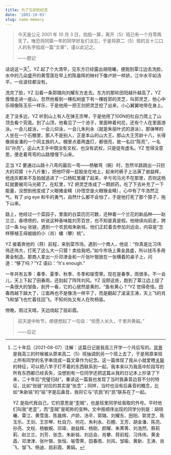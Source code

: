 ```yaml
---
title: 为了忘却的纪念
date: '2001-10-03'
slug: name-memory
---
```


> 今天是公元 2001 年 10 月 3 日，掐指一算，离开（5）班已有一个月零两天了。唯恐将同窗一年的同学好友们淡忘，于是将原二（5）班的五十三口人的名字掐成一篇“文章”，谨以此记之。
>
> ——题记

话说这一天[^1]，YZ 起了个大清早，见东方已经露出胡晓曦，便跑到覃江边去洗脸，水中的几朵盛开的黄雪莲在早上的陈晨晖的映衬下像卢娇一样娇，江中水平如汤平，一丝波纹都没有。

洗完了脸，YZ 沿着一条郭璐向刘耀东方走去。东方的那轮田阳越升越高了，YZ 慢慢走进一座山，忽然他看到一棵松树底下有一棵姓郭的灵芝，叫郭灵芝，他心中乐得像陈玉乐一样乐，于是他用一把王剑把灵芝挖了出来，小心翼翼地带在身上。

走了没多远，YZ 听到山上有人在弹王宗琴，于是他用了100N的杜自力爬上了山顶去看个究竟。到了山顶，他看见了一个池子，里面种着何花，还有个人在里面游泳。一会儿蛙泳，一会儿仰泳，一会儿朱利永（就是朱丽叶式的游泳）。那弹琴的人坐在一个石棚里，那人不是别人，正是本山的山大王。那山大王芳龄十八，长得像胡金潘的一个同主族的人。棚里点着两盏灯，都很亮，故一名曰“陈亮”，一名曰“孙亮”。这山大王手中既没有文权，也没有武权，只是徒有虚名。YZ 觉得没意思，便走着弯弯的山路慢慢下山来。

正当 YZ 要通过山路十八弯的最后一弯——杨敏弯（婉）时，忽然半路跳出一只巨大的邓獐（十八斤重），把他吓得一屁股坐在地上，起来时裤子上沾满了谢益辉，他连灰都来不及拍就逃进了一口杨缸里藏了起来，辛亏司马光不在那里，否则这杨缸就要被司马光砸了。在缸里，YZ 把灵芝炼成了一颗颜药，吃了下去补充了一下能量，没想到他变成了火眼猪金睛（孙悟空是火眼猴金睛），心中有了牛浩然正气，有了 pig eye 和牛的勇气，自然什么都不会怕了，于是他打死了那个獐子，拖下山来。

路上，他经过一个菜园子，里面的白菜历历可数，还种着一个兰花的新品种——赵兰兰，香喷喷的，听说这种香味能刘芳百世，也不知是真是假。他继续向前走，跨过一条 big 张链，遇到一个农民和朱新铭，他们正赶着去参加刘远会，内容是“怎样移植王母娘娘的小（肖）蟠（攀）桃”。

YZ 接着奔他的（蒋）前程，来到菜市场，遇到一个商人，他说：“你真是比习伟伟还伟大，打死了这么大一只獐！卖给我吧。”如今市场上黄金昌盛，所以钱币多用黄金制造。那商人拿出一斤邓津金和一斤张叶银放在一张横着的桌子上，问道：“够了吗？”YZ 语曰：“It's enough.”

一年共有五季：春季、夏季、秋季、冬季和喻雪霁。现在是春季，雨很多。不一会儿，天上下起了田春雨，还刮起了阵阵刘风。YZ 没顾这些，跑到了覃江边上捉了一条很大的邹鱼，剖开一看，它的心居然是黄的，“鱼有黄心？”YZ 觉得奇怪。田春雨越下越大了，江面再也不是像汤一样平了，而是翻起了滚滚王涛，天上飞的肖飞和邹飞也忙着往回飞。不知何处又有人在吹杨笛。

傍晚，雨过天晴，天边烧起了屈彩霞。

> 前天是中秋节，顺便想起了一句话：“但愿人长久，千里共黄娟。”
>
> ——后记

[^1]: 二十年后（2021-08-07）注解：这篇日记是我高三开学一个月后写的。[背景](/cn/2020/07/high-schoolmates/)是我高三的时候被从原来高二（5）班抽调到另一个班上去了，于是用原来班上所有同学的名字串烧成一篇文章作为纪念。这一篇体现了我从小就爱瞎[关联](/cn/2018/08/association/)的特征，可以把八竿子打不着的东西联系到一起。我本来以为我高中阶段写的所有东西都已经丢失，没想到有一位同学还把这篇从我的日记本上抄录了下来，二十年后“完璧归赵”。重读这一篇我也发现了当时我鼻音边音不分的特征，比如“张链”对应的其实是“张念”；同样，当时也没有后鼻音的概念，比如“朱新铭”的“铭”字是后鼻音，我将它与“农民”的“民”联系在了一起。

    YZ 是指代我自己，它的意思是“歪贼”，也是班里同学给我取的外号。平时他们叫我“老歪”，而“歪贼”是昵称的变种。文中按顺序出现的同学分别是：胡晓曦、覃江、黄雪莲、陈晨辉、卢娇、汤平、郭璐、刘耀东、田阳、郭灵芝、陈玉乐、王剑、王宗琴、杜自力、何花、朱利永、石棚、王芳、胡金潘、陈亮、孙亮、文权、杨敏婉、邓璋、谢益辉、杨刚、颜耀、朱菁菁、刘浩然、蔡莉莉、赵兰兰、刘芳、张念、朱新铭、刘远会、肖攀、蒋前程、习伟伟、黄金昌、邓津津、张叶银、张恒、喻雪霁、田春雨、刘风、邹瑜、黄新、王涛、肖飞、邹飞、杨迪、屈彩霞、黄娟。
